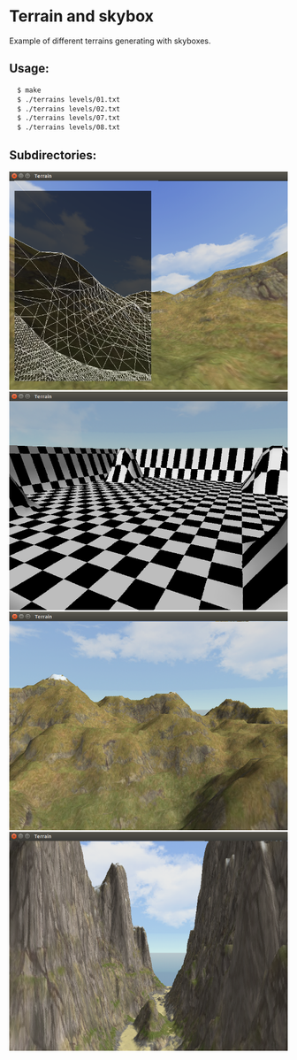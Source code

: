# Terrain and skybox

Example of different terrains generating with skyboxes.

## Usage:
```bash
  $ make
  $ ./terrains levels/01.txt
  $ ./terrains levels/02.txt
  $ ./terrains levels/07.txt
  $ ./terrains levels/08.txt
```
## Subdirectories:

<div style="text-align: center;" markdown="1" />
<img src="screenshot.png" style="width: 600px;" />
</div>
<div style="text-align: center;" markdown="1" />
<img src="screenshot2.png" style="width: 600px;" />
</div>
<div style="text-align: center;" markdown="1" />
<img src="screenshot3.png" style="width: 600px;" />
</div>
<div style="text-align: center;" markdown="1" />
<img src="screenshot4.png" style="width: 600px;" />
</div>
